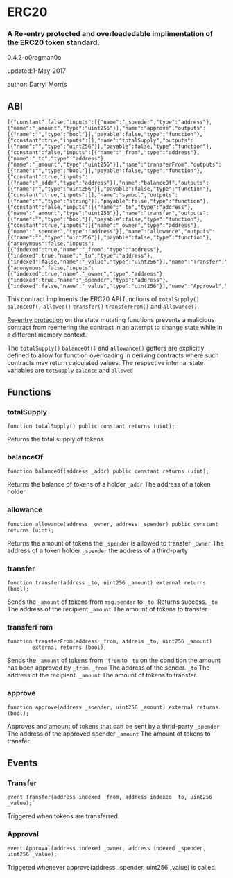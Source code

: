 # ERC20
### A Re-entry protected and overloadedable implimentation of the ERC20 token standard.

0.4.2-o0ragman0o

updated:1-May-2017

author: Darryl Morris


## ABI
```
[{"constant":false,"inputs":[{"name":"_spender","type":"address"},{"name":"_amount","type":"uint256"}],"name":"approve","outputs":[{"name":"","type":"bool"}],"payable":false,"type":"function"},{"constant":true,"inputs":[],"name":"totalSupply","outputs":[{"name":"","type":"uint256"}],"payable":false,"type":"function"},{"constant":false,"inputs":[{"name":"_from","type":"address"},{"name":"_to","type":"address"},{"name":"_amount","type":"uint256"}],"name":"transferFrom","outputs":[{"name":"","type":"bool"}],"payable":false,"type":"function"},{"constant":true,"inputs":[{"name":"_addr","type":"address"}],"name":"balanceOf","outputs":[{"name":"","type":"uint256"}],"payable":false,"type":"function"},{"constant":true,"inputs":[],"name":"symbol","outputs":[{"name":"","type":"string"}],"payable":false,"type":"function"},{"constant":false,"inputs":[{"name":"_to","type":"address"},{"name":"_amount","type":"uint256"}],"name":"transfer","outputs":[{"name":"","type":"bool"}],"payable":false,"type":"function"},{"constant":true,"inputs":[{"name":"_owner","type":"address"},{"name":"_spender","type":"address"}],"name":"allowance","outputs":[{"name":"","type":"uint256"}],"payable":false,"type":"function"},{"anonymous":false,"inputs":[{"indexed":true,"name":"_from","type":"address"},{"indexed":true,"name":"_to","type":"address"},{"indexed":false,"name":"_value","type":"uint256"}],"name":"Transfer","type":"event"},{"anonymous":false,"inputs":[{"indexed":true,"name":"_owner","type":"address"},{"indexed":true,"name":"_spender","type":"address"},{"indexed":false,"name":"_value","type":"uint256"}],"name":"Approval","type":"event"}]
```

This contract impliments the ERC20 API functions of `totalSupply()` `balanceOf()`
`allowed()` `transfer()` `transferFrom()` and `allowance()`.

[Re-entry protection](https://github.com/o0ragman0o/ReentryProtected)
on the state mutating functions prevents a malicious 
contract from reentering the contract in an attempt to change state while in a
different memory context.

The `totalSupply()` `balanceOf()` and `allowance()` getters are explicitly defined to allow for
function overloading in deriving contracts where such contracts may return calculated values.
The respective internal state variables are `totSupply` `balance` and `allowed`

## Functions

### totalSupply
```
function totalSupply() public constant returns (uint);
```
Returns the total supply of tokens

### balanceOf
```
function balanceOf(address _addr) public constant returns (uint);
```
Returns the balance of tokens of a holder
`_addr` The address of a token holder

### allowance
```
function allowance(address _owner, address _spender) public constant returns (uint);
```
Returns the amount of tokens the `_spender` is allowed to transfer
`_owner` The address of a token holder
`_spender` the address of a third-party

### transfer
```
function transfer(address _to, uint256 _amount) external returns (bool);
```
Sends the `_amount` of tokens from `msg.sender` to `_to`. Returns success.
`_to` The address of the recipient
`_amount` The amount of tokens to transfer

### transferFrom
```
function transferFrom(address _from, address _to, uint256 _amount)
        external returns (bool);
```
Sends the `_amount` of tokens from `_from` to `_to` on the condition the amount
has been approved by `_from`.
`_from` The address of the sender.
`_to` The address of the recipient.
`_amount` The amount of tokens to transfer.

### approve
```
function approve(address _spender, uint256 _amount) external returns (bool);
```
Approves and amount of tokens that can be sent by a thrid-party
`_spender` The address of the approved spender
`_amount` The amount of tokens to transfer

## Events

### Transfer
```
event Transfer(address indexed _from, address indexed _to, uint256 _value);`
```
Triggered when tokens are transferred.

### Approval
```
event Approval(address indexed _owner, address indexed _spender, uint256 _value);
```
Triggered whenever approve(address _spender, uint256 _value) is called.
